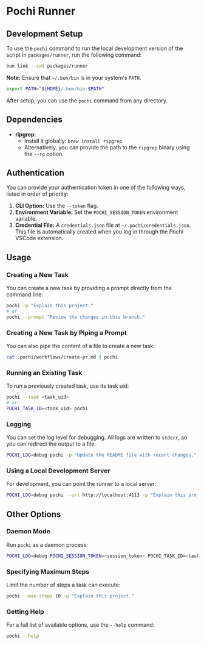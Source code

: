 # Pochi Runner

## Development Setup

To use the `pochi` command to run the local development version of the script in `packages/runner`, run the following command:

```bash
bun link --cwd packages/runner
```

**Note:** Ensure that `~/.bun/bin` is in your system's `PATH`.

```bash
export PATH="${HOME}/.bun/bin:$PATH"
```

After setup, you can use the `pochi` command from any directory.

## Dependencies

- **ripgrep**:
  - Install it globally: `brew install ripgrep`
  - Alternatively, you can provide the path to the `ripgrep` binary using the `--rg` option.

## Authentication

You can provide your authentication token in one of the following ways, listed in order of priority:

1.  **CLI Option:** Use the `--token` flag.
2.  **Environment Variable:** Set the `POCHI_SESSION_TOKEN` environment variable.
3.  **Credential File:** A `credentials.json` file at `~/.pochi/credentials.json`. This file is automatically created when you log in through the Pochi VSCode extension.

## Usage

### Creating a New Task

You can create a new task by providing a prompt directly from the command line:

```bash
pochi -p "Explain this project."
# or
pochi --prompt "Review the changes in this branch."
```

### Creating a New Task by Piping a Prompt

You can also pipe the content of a file to create a new task:

```bash
cat .pochi/workflows/create-pr.md | pochi
```

### Running an Existing Task

To run a previously created task, use its task uid:

```bash
pochi --task <task_uid>
# or
POCHI_TASK_ID=<task_uid> pochi
```

### Logging

You can set the log level for debugging. All logs are written to `stderr`, so you can redirect the output to a file:

```bash
POCHI_LOG=debug pochi -p "Update the README file with recent changes." 2>pochi.log
```

### Using a Local Development Server

For development, you can point the runner to a local server:

```bash
POCHI_LOG=debug pochi --url http://localhost:4113 -p "Explain this project." 2>pochi.log
```

## Other Options

### Daemon Mode

Run `pochi` as a daemon process:

```bash
POCHI_LOG=debug POCHI_SESSION_TOKEN=<session_token> POCHI_TASK_ID=<task_id> pochi --daemon 2>pochi.log
```

### Specifying Maximum Steps

Limit the number of steps a task can execute:

```bash
pochi --max-steps 10 -p "Explain this project."
```

### Getting Help

For a full list of available options, use the `--help` command:

```bash
pochi --help
```
